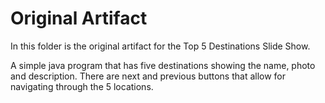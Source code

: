 # Original Artifact

In this folder is the original artifact for the Top 5 Destinations Slide Show. 

A simple java program that has five destinations showing the name, photo and description. There are next and previous buttons that allow for navigating through the 5 locations.  
